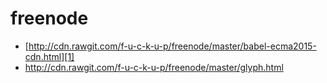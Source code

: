 # freenode

* [http://cdn.rawgit.com/f-u-c-k-u-p/freenode/master/babel-ecma2015-cdn.html][1]
* <http://cdn.rawgit.com/f-u-c-k-u-p/freenode/master/glyph.html>


[0]:http://github.com/f-u-c-k-u-p/freenode/blob/master/babel-ecma2015-cdn.html
[1]:http://cdn.rawgit.com/f-u-c-k-u-p/freenode/master/babel-ecma2015-cdn.html
